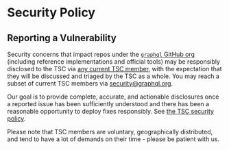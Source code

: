 # Security Policy

## Reporting a Vulnerability

Security concerns that impact repos under the
[`graphql` GitHub org](https://github.com/graphql/) (including reference
implementations and official tools) may be responsibly disclosed to the TSC via
[any current TSC member](https://github.com/graphql/graphql-wg/blob/main/GraphQL-TSC.md#tsc-members-1),
with the expectation that they will be discussed and triaged by the TSC as a
whole. You may reach a subset of current TSC members via
[security@graphql.org](mailto:security@graphql.org).

Our goal is to provide complete, accurate, and actionable disclosures once a
reported issue has been sufficiently understood and there has been a reasonable
opportunity to deploy fixes responsibly. See
[the TSC security policy](https://github.com/graphql/graphql-wg/blob/main/GraphQL-TSC.md#security-policy).

Please note that TSC members are voluntary, geographically distributed, and tend
to have a lot of demands on their time - please be patient with us.
